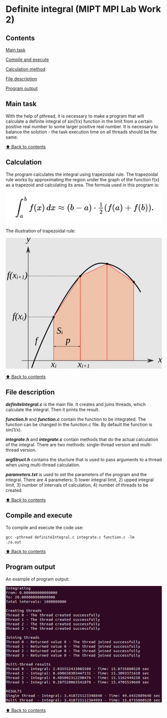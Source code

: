 # Definite integral (MIPT MPI Lab Work 2)

## Contents

[Main task](#Main-task)

[Compile and execute](#Compile-and-execute)

[Calculation method](#Calculation-method)

[File description](#File-description)

[Program output](#Program-output)

## Main task

With the help of pthread, it is necessary to make a program that will calculate a definite integral of sin(1/x) function in the limit from a certain positive real number to some larger positive real number. It is necessary to balance the solution - the task execution time on all threads should be the same.

[:arrow_up: Back to contents](#Contents)

## Calculation 

The program calculates the integral using trapezoidal rule. The trapezoidal rule works by approximating the region under the graph of the function f(x) as a trapezoid and calculating its area.
The formula used in this program is:

![alt text](https://github.com/OborotovMikhail/MIPT_MPI/blob/main/Lab2_DefiniteIntegral/imageFormula.png? "The trapezoidal rule formula")

The illustration of trapezoidal rule:

![alt text](https://github.com/OborotovMikhail/MIPT_MPI/blob/main/Lab2_DefiniteIntegral/imageTrapezoid.png? "The illustration of trapezoidal rule")

[:arrow_up: Back to contents](#Contents)

## File description

___definiteIntegral.c___ is the main file. It creates and joins threads, which calculate the integral. Then it prints the result.

___function.h___ and ___function.c___ contain the function to be integrated. The function can be changed in the function.c file. By default the function is sin(1/x).

___integrate.h___ and ___integrate.c___ contain methods that do the actual calculation of the integral. There are two methods: single-thread version and multi-thread version.

___argStruct.h___ contains the stucture that is used to pass arguments to a thread when using multi-thread calculation.

___parameters.txt___ is used to set the parameters of the program and the integral. There are 4 parameters: 1) lower integral limit, 2) upped integral limit, 3) number of intervals of calculation, 4) number of threads to be created.

[:arrow_up: Back to contents](#Contents)

## Compile and execute

To compile and execute the code use:
```
gcc -pthread definiteIntegral.c integrate.c function.c -lm
./a.out
```

[:arrow_up: Back to contents](#Contents)

## Program output

An example of program output:

![alt text](https://github.com/OborotovMikhail/MIPT_MPI/blob/main/Lab2_DefiniteIntegral/imageOutput.png? "Program output")

[:arrow_up: Back to contents](#Contents)